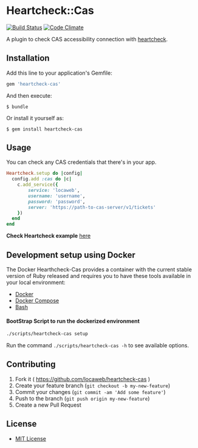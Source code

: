# Heartcheck::Cas

[![Build Status](https://travis-ci.org/locaweb/heartcheck-cas.svg?branch=master)](https://travis-ci.org/locaweb/heartcheck-cas)
[![Code Climate](https://codeclimate.com/github/locaweb/heartcheck-cas/badges/gpa.svg)](https://codeclimate.com/github/locaweb/heartcheck-cas)

A plugin to check CAS accessibility connection with [heartcheck](https://github.com/locaweb/heartcheck).

## Installation

Add this line to your application's Gemfile:

```ruby
gem 'heartcheck-cas'
```

And then execute:

    $ bundle

Or install it yourself as:

    $ gem install heartcheck-cas

## Usage

You can check any CAS credentials that there's in your app.

```ruby
Heartcheck.setup do |config|
  config.add :cas do |c|
    c.add_service({
        service: 'locaweb',
        username: 'username',
        password: 'password',
        server: 'https://path-to-cas-server/v1/tickets'
    })
  end
end
```

**Check Heartcheck example** [here](https://github.com/locaweb/heartcheck/blob/master/lib/heartcheck/generators/templates/config.rb)

## Development setup using Docker

The Docker Hearthcheck-Cas provides a container with the current stable version of Ruby released and requires you to have these tools available in your local environment:

*   [Docker](https://docs.docker.com/get-docker/)
*   [Docker Compose](https://docs.docker.com/compose/install/)
*   [Bash](https://www.gnu.org/software/bash/)

#### BootStrap Script to run the dockerized environment

 ```bash
 ./scripts/heartcheck-cas setup
 ```

 Run the command `./scripts/heartcheck-cas -h` to see available options.

## Contributing

1.  Fork it ( https://github.com/locaweb/heartcheck-cas )
2.  Create your feature branch (`git checkout -b my-new-feature`)
3.  Commit your changes (`git commit -am 'Add some feature'`)
4.  Push to the branch (`git push origin my-new-feature`)
5.  Create a new Pull Request

## License

*   [MIT License](https://github.com/locaweb/heartcheck-cas/blob/master/LICENSE.txt)
